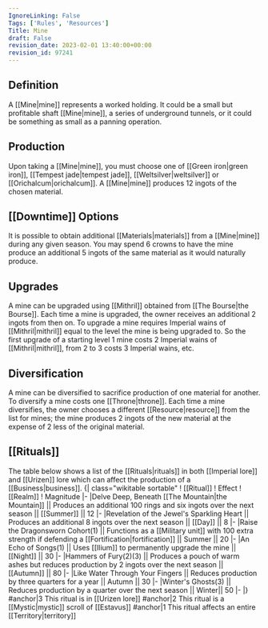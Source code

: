 ```yaml
---
IgnoreLinking: False
Tags: ['Rules', 'Resources']
Title: Mine
draft: False
revision_date: 2023-02-01 13:40:00+00:00
revision_id: 97241
---
```


## Definition
A [[Mine|mine]] represents a worked holding. It could be a small but profitable shaft [[Mine|mine]], a series of underground tunnels, or it could be something as small as a panning operation.
## Production
Upon taking a [[Mine|mine]], you must choose one of [[Green iron|green iron]], [[Tempest jade|tempest jade]], [[Weltsilver|weltsilver]] or [[Orichalcum|orichalcum]]. A [[Mine|mine]] produces 12 ingots of the chosen material.
## [[Downtime]] Options
It is possible to obtain additional [[Materials|materials]] from a [[Mine|mine]] during any given season. You may spend 6 crowns to have the mine produce an additional 5 ingots of the same material as it would naturally produce.
## Upgrades
A mine can be upgraded using [[Mithril]] obtained from [[The Bourse|the Bourse]]. Each time a mine is upgraded, the owner receives an additional 2 ingots from then on.
To upgrade a mine requires Imperial wains of [[Mithril|mithril]] equal to the level the mine is being upgraded to. So the first upgrade of a starting level 1 mine costs 2 Imperial wains of [[Mithril|mithril]], from 2 to 3 costs 3 Imperial wains, etc.
## Diversification
A mine can be diversified to sacrifice production of one material for another. To diversify a mine costs one [[Throne|throne]]. Each time a mine diversifies, the owner chooses a different [[Resource|resource]] from the list for mines; the mine produces 2 ingots of the new material at the expense of 2 less of the original material. 
## [[Rituals]]
The table below shows a list of the [[Rituals|rituals]] in both [[Imperial lore]] and [[Urizen]] lore which can affect the production of a [[Business|business]].
{| class="wikitable sortable"
! [[Ritual]]
! Effect
! [[Realm]]
! Magnitude
|-
|Delve Deep, Beneath [[The Mountain|the Mountain]] || Produces an additional 100 rings and six ingots over the next season || [[Summer]] || 12
|-
|Revelation of the Jewel's Sparkling Heart || Produces an additional 8 ingots over the next season || [[Day]] || 8
|-
|Raise the Dragonsworn Cohort(1) || Functions as a [[Military unit]] with 100 extra strength if defending a [[Fortification|fortification]] || Summer || 20
|-
|An Echo of Songs(1) || Uses [[Ilium]] to permanently upgrade the mine || [[Night]] || 30
|-
|Hammers of Fury(2)(3) || Produces a pouch of warm ashes but reduces production by 2 ingots over the next season || [[Autumn]] || 80
|-
|Like Water Through Your Fingers || Reduces production by three quarters for a year || Autumn || 30
|-
|Winter's Ghosts(3) || Reduces production by a quarter over the next season || Winter|| 50
|-
|}
#anchor|3 This ritual is in [[Urizen lore]]
#anchor|2 This ritual is a [[Mystic|mystic]] scroll of [[Estavus]]
#anchor|1 This ritual affects an entire [[Territory|territory]]